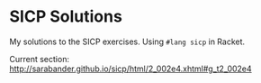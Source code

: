# SICP Solutions

My solutions to the SICP exercises. Using `#lang sicp` in Racket.

Current section: http://sarabander.github.io/sicp/html/2_002e4.xhtml#g_t2_002e4
